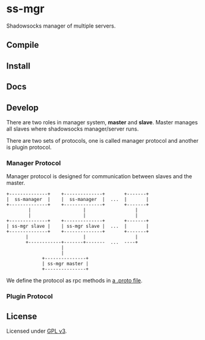 # ss-mgr

Shadowsocks manager of multiple servers.

## Compile

## Install

## Docs

## Develop

There are two roles in manager system, **master** and **slave**. Master manages all slaves where shadowsocks manager/server runs.

There are two sets of protocols, one is called manager protocol and another is plugin protocol. 

### Manager Protocol

Manager protocol is designed for communication between slaves and the master.

```
+--------------+    +--------------+       +-------+
|  ss-manager  |    |  ss-manager  |  ...  |       |
+--------------+    +--------------+       +-------+
        |                   |                  |
        |                   |                  |
+--------------+    +--------------+       +-------+
| ss-mgr slave |    | ss-mgr slave |  ...  |       |
+--------------+    +--------------+       +-------+
       |                    |                  |
       +------------+-------+-------  ...  ----+
                    |
                    |
             +---------------+
             | ss-mgr master |
             +---------------+
```

We define the protocol as rpc methods in [a .proto file](manager/protocol/shadowsocks_manager.proto).

### Plugin Protocol

## License

Licensed under [GPL v3](LICENSE).


